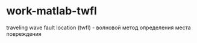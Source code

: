 # work-matlab-twfl
traveling wave fault location (twfl) - волновой метод определения места повреждения
